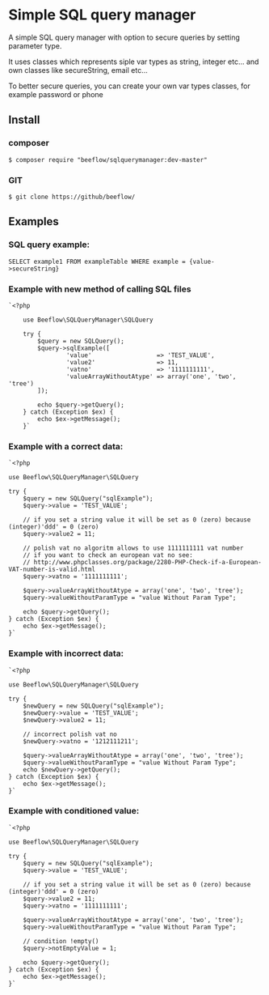 # Simple SQL query manager

A simple SQL query manager with option to secure queries by setting parameter type. 

It uses classes which represents siple var types as string, integer etc... and own classes 
like secureString, email etc...

To better secure queries, you can create your own var types classes, for example password or phone

## Install

### composer

    $ composer require "beeflow/sqlquerymanager:dev-master"

### GIT
    
    $ git clone https://github/beeflow/

## Examples

### SQL query example:

	SELECT example1 FROM exampleTable WHERE example = {value->secureString}

### Example with new method of calling SQL files

    `<?php
    
    	use Beeflow\SQLQueryManager\SQLQuery
    
    	try {
    	    $query = new SQLQuery();
            $query->sqlExample([
                    'value'                  => 'TEST_VALUE',
                    'value2'                 => 11,
                    'vatno'                  => '1111111111',
                    'valueArrayWithoutAtype' => array('one', 'two', 'tree')
            ]);
             
            echo $query->getQuery();
    	} catch (Exception $ex) {
            echo $ex->getMessage();
    	}`
    
    
### Example with a correct data:

	`<?php

	use Beeflow\SQLQueryManager\SQLQuery

	try {
	    $query = new SQLQuery("sqlExample");
        $query->value = 'TEST_VALUE';

        // if you set a string value it will be set as 0 (zero) because (integer)'ddd' = 0 (zero)
        $query->value2 = 11;

        // polish vat no algoritm allows to use 1111111111 vat number
        // if you want to check an european vat no see:
        // http://www.phpclasses.org/package/2280-PHP-Check-if-a-European-VAT-number-is-valid.html
        $query->vatno = '1111111111';

        $query->valueArrayWithoutAtype = array('one', 'two', 'tree');
        $query->valueWithoutParamType = "value Without Param Type";

        echo $query->getQuery();
	} catch (Exception $ex) {
        echo $ex->getMessage();
	}`

### Example with incorrect data:

    `<?php

    use Beeflow\SQLQueryManager\SQLQuery

	try {
	    $newQuery = new SQLQuery("sqlExample");
	    $newQuery->value = 'TEST_VALUE';
	    $newQuery->value2 = 11;

	    // incorrect polish vat no
	    $newQuery->vatno = '1212111211';

	    $query->valueArrayWithoutAtype = array('one', 'two', 'tree');
	    $query->valueWithoutParamType = "value Without Param Type";
	    echo $newQuery->getQuery();
	} catch (Exception $ex) {
	    echo $ex->getMessage();
	}`

### Example with conditioned value:

    `<?php

    use Beeflow\SQLQueryManager\SQLQuery

	try {
	    $query = new SQLQuery("sqlExample");
	    $query->value = 'TEST_VALUE';

	    // if you set a string value it will be set as 0 (zero) because (integer)'ddd' = 0 (zero)
	    $query->value2 = 11;
	    $query->vatno = '1111111111';

	    $query->valueArrayWithoutAtype = array('one', 'two', 'tree');
	    $query->valueWithoutParamType = "value Without Param Type";

	    // condition !empty()
	    $query->notEmptyValue = 1;

	    echo $query->getQuery();
	} catch (Exception $ex) {
	    echo $ex->getMessage();
	}`
